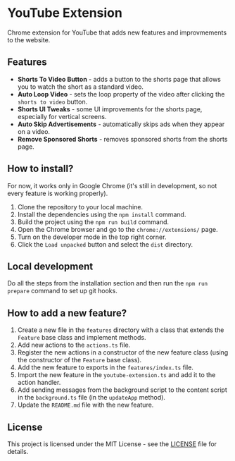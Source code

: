 # YouTube Extension

Chrome extension for YouTube that adds new features and improvmements to the website.


## Features

- **Shorts To Video Button** - adds a button to the shorts page that allows you to watch the short as a standard video.
- **Auto Loop Video** - sets the loop property of the video after clicking the `shorts to video` button.
- **Shorts UI Tweaks** - some UI improvements for the shorts page, especially for vertical screens.
- **Auto Skip Advertisements** - automatically skips ads when they appear on a video.
- **Remove Sponsored Shorts** - removes sponsored shorts from the shorts page.


## How to install?

For now, it works only in Google Chrome (it's still in development, so not every feature is working properly).

1. Clone the repository to your local machine.
2. Install the dependencies using the `npm install` command.
3. Build the project using the `npm run build` command.
4. Open the Chrome browser and go to the `chrome://extensions/` page.
5. Turn on the developer mode in the top right corner.
6. Click the `Load unpacked` button and select the `dist` directory.


## Local development

Do all the steps from the installation section and then run the `npm run prepare` command to set up git hooks.


## How to add a new feature?

1. Create a new file in the `features` directory with a class that extends the `Feature` base class and implement methods.
2. Add new actions to the `actions.ts` file.
3. Register the new actions in a constructor of the new feature class (using the constructor of the `Feature` base class).
4. Add the new feature to exports in the `features/index.ts` file.
5. Import the new feature in the `youtube-extension.ts` and add it to the action handler.
6. Add sending messages from the background script to the content script in the `background.ts` file (in the `updateApp` method).
7. Update the `README.md` file with the new feature.


## License

This project is licensed under the MIT License - see the [LICENSE](LICENSE) file for details.
